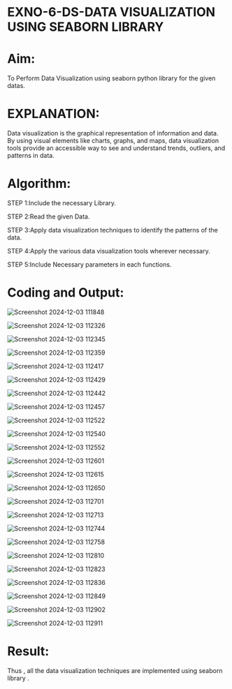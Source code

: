 # EXNO-6-DS-DATA VISUALIZATION USING SEABORN LIBRARY

# Aim:
  To Perform Data Visualization using seaborn python library for the given datas.

# EXPLANATION:
Data visualization is the graphical representation of information and data. By using visual elements like charts, graphs, and maps, data visualization tools provide an accessible way to see and understand trends, outliers, and patterns in data.

# Algorithm:
STEP 1:Include the necessary Library.

STEP 2:Read the given Data.

STEP 3:Apply data visualization techniques to identify the patterns of the data.

STEP 4:Apply the various data visualization tools wherever necessary.

STEP 5:Include Necessary parameters in each functions.

# Coding and Output:
![Screenshot 2024-12-03 111848](https://github.com/user-attachments/assets/55bc4b68-3c68-4c01-8e19-6bf048e11fca)

![Screenshot 2024-12-03 112326](https://github.com/user-attachments/assets/536ea2cb-a327-4ff8-a932-1b086456cfda)

![Screenshot 2024-12-03 112345](https://github.com/user-attachments/assets/e83e0bc4-049f-4ed4-ae17-6c5e0122bdc0)

![Screenshot 2024-12-03 112359](https://github.com/user-attachments/assets/39c3e3a0-2bcb-44eb-b624-05922f16f817)

![Screenshot 2024-12-03 112417](https://github.com/user-attachments/assets/bef4f34a-8038-4ba4-b244-cca2705777ea)

![Screenshot 2024-12-03 112429](https://github.com/user-attachments/assets/a1bd2220-6a1f-4911-9aba-963c7c783ad7)

![Screenshot 2024-12-03 112442](https://github.com/user-attachments/assets/9ba33624-c97e-42ef-b776-fa37a501a8df)

![Screenshot 2024-12-03 112457](https://github.com/user-attachments/assets/2afc6ab8-4349-4c2b-8f60-2432a62a3801)

![Screenshot 2024-12-03 112522](https://github.com/user-attachments/assets/4455dd41-f11d-4f95-ab4a-f5a4d4764629)

![Screenshot 2024-12-03 112540](https://github.com/user-attachments/assets/4128995a-a3d0-422a-a930-2c9b9190ac39)

![Screenshot 2024-12-03 112552](https://github.com/user-attachments/assets/a2964884-2e91-4681-8212-999dd42c8114)

![Screenshot 2024-12-03 112601](https://github.com/user-attachments/assets/d82f872b-eac5-4b11-9fa6-26a4d37bf819)

![Screenshot 2024-12-03 112615](https://github.com/user-attachments/assets/fc361226-6ec6-488e-a8ec-16e375ca4107)

![Screenshot 2024-12-03 112650](https://github.com/user-attachments/assets/8c69e5e4-6d71-400d-bf15-30b4de13f310)

![Screenshot 2024-12-03 112701](https://github.com/user-attachments/assets/947a2d77-719b-48ef-bc75-b65600d8edde)

![Screenshot 2024-12-03 112713](https://github.com/user-attachments/assets/7d54a6e8-5248-4d0d-9ac8-ab4b670c2220)

![Screenshot 2024-12-03 112744](https://github.com/user-attachments/assets/52800776-7237-468b-8026-ceae783dc30b)

![Screenshot 2024-12-03 112758](https://github.com/user-attachments/assets/a52318cd-8124-481a-91d5-c0ee93dc50c6)

![Screenshot 2024-12-03 112810](https://github.com/user-attachments/assets/c38d9532-0835-4d2d-a5d4-b86225af0fac)

![Screenshot 2024-12-03 112823](https://github.com/user-attachments/assets/fb3ba407-b2aa-40a8-b558-c9d0c839c201)

![Screenshot 2024-12-03 112836](https://github.com/user-attachments/assets/1b842720-135d-449b-b688-ff1ab40ecfb4)

![Screenshot 2024-12-03 112849](https://github.com/user-attachments/assets/abe40fdb-4ef7-44ba-b3f9-0264acd2be8c)

![Screenshot 2024-12-03 112902](https://github.com/user-attachments/assets/9a7ffd74-a0d4-45bc-b207-4049fc2b0a8d)

![Screenshot 2024-12-03 112911](https://github.com/user-attachments/assets/3e9bb639-4d88-45fd-87c1-47485a61fafe)

# Result:
Thus , all the data visualization techniques are implemented using seaborn library .
